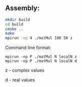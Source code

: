 Assembly:
---
```bash
mkdir build
cd build
cmake ..
make
mpirun -np 4 ./matMul 100 50 z
```

Command line format:
```
mpirun -np P ./matMul N localN z
mpirun -np P ./matMul N localN d
```
z - complex values

d - real values

